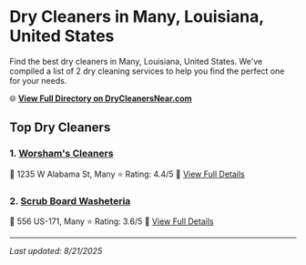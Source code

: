 # Dry Cleaners in Many, Louisiana, United States

Find the best dry cleaners in Many, Louisiana, United States. We've compiled a list of 2 dry cleaning services to help you find the perfect one for your needs.

🌐 **[View Full Directory on DryCleanersNear.com](https://drycleanersnear.com/city/US/Louisiana/Many)**

## Top Dry Cleaners

### 1. [Worsham's Cleaners](https://drycleanersnear.com/dryCleaner/6869d8a2c7dd3153c241f354/worsham-s-cleaners)
📍 1235 W Alabama St, Many
⭐ Rating: 4.4/5
🔗 [View Full Details](https://drycleanersnear.com/dryCleaner/6869d8a2c7dd3153c241f354/worsham-s-cleaners)

### 2. [Scrub Board Washeteria](https://drycleanersnear.com/dryCleaner/6869d8a3c7dd3153c241f371/scrub-board-washeteria)
📍 556 US-171, Many
⭐ Rating: 3.6/5
🔗 [View Full Details](https://drycleanersnear.com/dryCleaner/6869d8a3c7dd3153c241f371/scrub-board-washeteria)


---

*Last updated: 8/21/2025*
